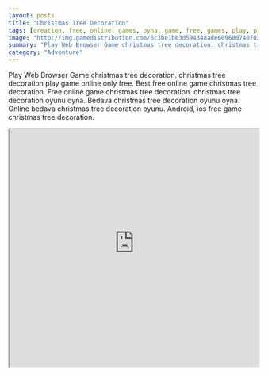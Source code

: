 ```yaml
---
layout: posts
title: "Christmas Tree Decoration"
tags: [creation, free, online, games, oyna, game, free, games, play, play, games]
image: "http://img.gamedistribution.com/6c3be1be3d594348ade6096007407020.jpg"
summary: "Play Web Browser Game christmas tree decoration. christmas tree decoration play game online only free. Best free online game christmas tree decoration. Free online game christmas tree decoration. christmas tree decoration oyunu oyna. Bedava christmas tree decoration oyunu oyna. Online bedava christmas tree decoration oyunu. Android, ios free game christmas tree decoration."
category: "Adventure"
---
```


Play Web Browser Game christmas tree decoration. christmas tree decoration play game online only free. Best free online game christmas tree decoration. Free online game christmas tree decoration. christmas tree decoration oyunu oyna. Bedava christmas tree decoration oyunu oyna. Online bedava christmas tree decoration oyunu. Android, ios free game christmas tree decoration.

<iframe width="100%" height="480px;" src="http://flash.gamedistribution.com?game=6c3be1be3d594348ade6096007407020"></iframe>